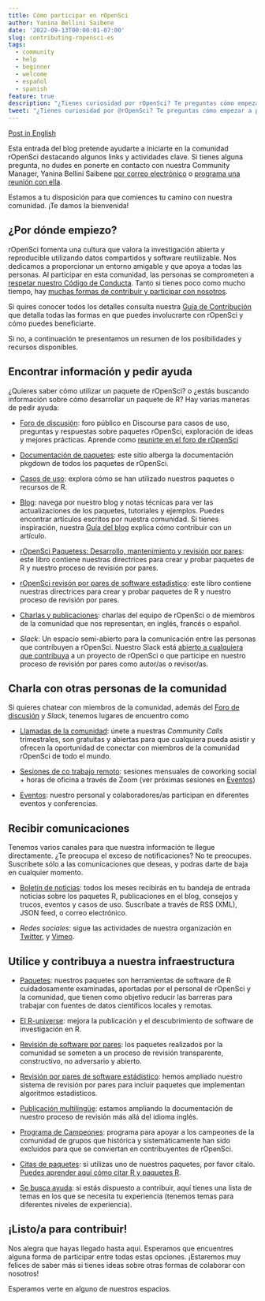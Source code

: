 ```yaml
---
title: Cómo participar en rOpenSci
author: Yanina Bellini Saibene
date: '2022-09-13T00:00:01-07:00'
slug: contributing-ropensci-es
tags:
  - community
  - help
  - beginner
  - welcome
  - español
  - spanish
feature: true  
description: "¿Tienes curiosidad por rOpenSci? Te preguntas cómo empezar a participar? 🤔 ¡Nos alegramos! Aquí tienes un resumen de cómo participar con nosotros" 
tweet: "¿Tienes curiosidad por @rOpenSci? Te preguntas cómo empezar a participar? 🤔 ¡Nos alegramos! Aquí tienes un resumen de cómo participar con nosotros" 
---
```


[Post in English](/blog/2022/09/13/contributing-ropensci/)

Esta entrada del blog pretende ayudarte a iniciarte en la comunidad rOpenSci destacando algunos links y actividades clave. Si tienes alguna pregunta, no dudes en ponerte en contacto con nuestra Community Manager, Yanina Bellini Saibene [por correo electrónico](mailto:yabellini@ropensci.org) o [programa una reunión con ella](https://calendly.com/yabellini-ropensci/). 

Estamos a tu disposición para que comiences tu camino con nuestra comunidad. ¡Te damos la bienvenida!


## ¿Por dónde empiezo?

rOpenSci fomenta una cultura que valora la investigación abierta y reproducible utilizando datos compartidos y software reutilizable. Nos dedicamos a proporcionar un entorno amigable y que apoya a todas las personas. Al participar en esta comunidad, las personas se comprometen a [respetar nuestro Código de Conducta](/código-de-conducta/). Tanto si tienes poco como mucho tiempo, hay [muchas formas de contribuir y participar con nosotros](https://contributing.ropensci.org/).

Si quires conocer todos los detalles consulta nuestra [Guía de Contribución](https://contributing.ropensci.org/) que detalla todas las formas en que puedes involucrarte con rOpenSci y cómo puedes beneficiarte. 

Si no, a continuación te presentamos un resumen de los posibilidades y recursos disponibles.


## Encontrar información y pedir ayuda

¿Quieres saber cómo utilizar un paquete de rOpenSci? o ¿estás buscando información sobre cómo desarrollar un paquete de R? Hay varias maneras de pedir ayuda:

* [Foro de discusión](https://discuss.ropensci.org/): foro público en Discourse para casos de uso, preguntas y respuestas sobre paquetes rOpenSci, exploración de ideas y mejores prácticas. Aprende como [reunirte en el foro de rOpenSci](/blog/2022/01/11/ropensci-forum/)

* [Documentación de paquetes](https://docs.ropensci.org/): este sitio alberga la documentación pkgdown de todos los paquetes de rOpenSci.

* [Casos de uso](/usecases/): explora cómo se han utilizado nuestros paquetes o recursos de R.

* [Blog](/blog/): navega por nuestro blog y notas técnicas para ver las actualizaciones de los paquetes, tutoriales y ejemplos. Puedes encontrar artículos escritos por nuestra comunidad. Si tienes inspiración, nuestra [Guía del blog](https://blogguide.ropensci.org/) explica cómo contribuir con un artículo.

* [rOpenSci Paquetess: Desarrollo, mantenimiento y revisión por pares](https://devguide.ropensci.org/): este libro contiene nuestras directrices para crear y probar paquetes de R y nuestro proceso de revisión por pares.

* [rOpenSci revisón por pares de software estadístico](https://stats-devguide.ropensci.org/): este libro contiene nuestras directrices para crear y probar paquetes de R y nuestro proceso de revisión por pares.

* [Charlas y publicaciones](https://ropensci.org/talks-papers/): charlas del equipo de rOpenSci o de miembros de la comunidad que nos representan, en inglés, francés o español.

* _Slack_: Un espacio semi-abierto para la comunicación entre las personas que contribuyen a rOpenSci. Nuestro Slack está [abierto a cualquiera que contribuya](/contact/) a un proyecto de rOpenSci o que participe en nuestro proceso de revisión por pares como autor/as o revisor/as.


## Charla con otras personas de la comunidad

Si quieres chatear con miembros de la comunidad, además del [Foro de discusión](https://discuss.ropensci.org/) y _Slack_, tenemos lugares de encuentro como
 
* [Llamadas de la comunidad](/commcalls): únete a nuestras _Community Calls_ trimestrales, son gratuitas y abiertas para que cualquiera pueda asistir y ofrecen la oportunidad de conectar con miembros de la comunidad rOpenSci de todo el mundo.

* [Sesiones de co trabajo remoto](/blog/2021/08/17/coworking-sessions/): sesiones mensuales de coworking social + horas de oficina a través de Zoom (ver próximas sesiones en [Eventos](/events/))

* [Eventos](/events/): nuestro personal y colaboradores/as participan en diferentes eventos y conferencias.

## Recibir comunicaciones

Tenemos varios canales para que nuestra información te llegue directamente. ¿Te preocupa el exceso de notificaciones? No te preocupes. Suscríbete sólo a las comunicaciones que deseas, y podras darte de baja en cualquier momento.

* [Boletín de noticias](/news/): todos los meses recibirás en tu bandeja de entrada noticias sobre los paquetes R, publicaciones en el blog, consejos y trucos, eventos y casos de uso. Suscríbate a través de RSS (XML), JSON feed, o correo electrónico.

* _Redes sociales_: sigue las actividades de nuestra organización en [Twitter](https://twitter.com/rOpenSci), y [Vimeo](https://vimeo.com/ropensci).


## Utilice y contribuya a nuestra infraestructura

* [Paquetes](/packages/): nuestros paquetes son herramientas de software de R cuidadosamente examinadas, aportadas por el personal de rOpenSci y la comunidad, que tienen como objetivo reducir las barreras para trabajar con fuentes de datos científicos locales y remotas.

* [El R-universe](/r-universe/): mejora la publicación y el descubrimiento de software de investigación en R.

* [Revisión de software por pares](/software-review/): los paquetes realizados por la comunidad se someten a un proceso de revisión transparente, constructivo, no adversario y abierto.

* [Revisión por pares de software estádistico](/stat-software-review/): hemos ampliado nuestro sistema de revisión por pares para incluir paquetes que implementan algoritmos estadísticos.

* [Publicación multilingüe](/blog/2021/12/20/inclusive-leadership-program/): estamos ampliando la documentación de nuestro proceso de revisión más allá del idioma inglés.

* [Programa de Campeones](/blog/2021/12/20/inclusive-leadership-program/): programa para apoyar a los campeones de la comunidad de grupos que histórica y sistemáticamente han sido excluidos para que se conviertan en contribuyentes de rOpenSci.

* [Citas de paquetes](/citations/): si utilizas uno de nuestros paquetes, por favor cítalo. [Puedes aprender aquí cómo citar R y paquetes R](/blog/2021/11/16/how-to-cite-r-and-r-packages/).

* [Se busca ayuda](/help-wanted/): si estás dispuesto a contribuir, aquí tienes una lista de temas en los que se necesita tu experiencia (tenemos temas para diferentes niveles de experiencia).

## ¡Listo/a para contribuir!

Nos alegra que hayas llegado hasta aquí.  Esperamos que encuentres alguna forma de participar entre todas estas opciones.  ¡Estaremos muy felices de saber más si tienes ideas sobre otras formas de colaborar con nosotros!

Esperamos verte en alguno de nuestros espacios.